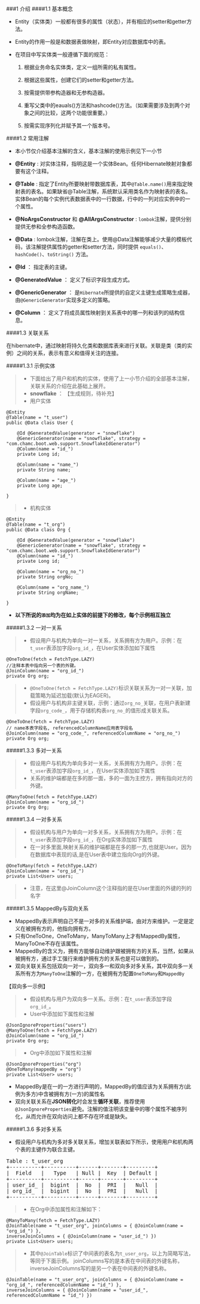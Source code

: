 ###1 介绍
####1.1 基本概念

- Entity（实体类）一般都有很多的属性（状态），并有相应的setter和getter方法。
- Entity的作用一般是和数据表做映射，即Entity对应数据库中的表。
- 在项目中写实体类一般遵循下面的规范：

	1. 根据业务命名实体类，定义一组所需的私有属性。
	
	2. 根据这些属性，创建它们的setter和getter方法。
	
	3. 按需提供带参构造器和无参构造器。
	
	4. 重写父类中的eauals()方法和hashcode()方法。（如果需要涉及到两个对象之间的比较，这两个功能很重要。）

	5. 按需实现序列化并赋予其一个版本号。

####1.2 常用注解

- 本小节仅介绍基本注解的含义，基本注解的使用示例见下一小节

- **@Entity** : 对实体注释，指明这是一个实体Bean。任何Hibernate映射对象都要有这个注释。

- **@Table** : 指定了Entity所要映射带数据库表，其中`@Table.name()`用来指定映射表的表名。如果缺省@Table注解，系统默认采用类名作为映射表的表名。实体Bean的每个实例代表数据表中的一行数据，行中的一列对应实例中的一个属性。

- **@NoArgsConstructor** 和 **@AllArgsConstructor** : `lombok`注解，提供分别提供无参和全参构造函数。

- **@Data** : lombok注解，注解在类上。使用@Data注解能够减少大量的模板代码，该注解提供属性的getter和setter方法，同时提供 `equals()`、`hashCode()`、`toString()` 方法。

- **@Id** ： 指定表的主键。

- **@GeneratedValue** ： 定义了标识字段生成方式。

- **@GenericGenerator** ： 是`Hibernate`所提供的自定义主键生成策略生成器，由`@GenericGenerator`实现多定义的策略。

- **@Column** ： 定义了将成员属性映射到关系表中的哪一列和该列的结构信息。


####1.3 关联关系

在hibernate中，通过映射将持久化类和数据库表来进行关联。关联是类（类的实例）之间的关系，表示有意义和值得关注的连接。

#####1.3.1 示例实体

> - 下面给出了用户和机构的实体，使用了上一小节介绍的全部基本注解，关联关系的介绍在此基础上展开。
> - **snowflake** ： 【生成规则，待补充】
> - 用户实体

	@Entity
	@Table(name = "t_user")
	public @Data class User {
	
		@Id @GeneratedValue(generator = "snowflake")
		@GenericGenerator(name = "snowflake", strategy = "com.chamc.boot.web.support.SnowflakeIdGenerator")
		@Column(name = "id_")
		private Long id;
		
		@Column(name = "name_")
		private String name;
		
		@Column(name = "age_")
		private Long age;
		
	}

> - 机构实体

	@Entity
	@Table(name = "t_org")
	public @Data class Org {
	
		@Id @GeneratedValue(generator = "snowflake")
		@GenericGenerator(name = "snowflake", strategy = "com.chamc.boot.web.support.SnowflakeIdGenerator")
		@Column(name = "id_")
		private Long id;
		
		@Column(name = "org_no_")
		private String orgNo;
		
		@Column(name = "org_name_")
		private String orgName;
		
	}

- **以下所说的`添加`均为在如上实体的前提下的修改，每个示例相互独立**

#####1.3.2 一对一关系

> - 假设用户与机构为单向一对一关系，关系拥有方为用户。示例：在`t_user`表添加字段`org_id_`，在User实体添加如下属性

	@OneToOne(fetch = FetchType.LAZY)
	//注释本表中指向另一个表的外键。
	@JoinColumn(name = "org_id_")
	private Org org;

> - `@OneToOne(fetch = FetchType.LAZY)`标识关联关系为一对一关联，加载策略为延迟加载(默认为EAGER)。                 
> - 假设用户与机构非主键关联，示例：通过`org_no_`关联，在用户表新建字段`org_code_`，用于存储机构表`org_no_`的值形成关联关系。

	@OneToOne(fetch = FetchType.LAZY)
	// name本表字段名, referencedColumnName应用表字段名
	@JoinColumn(name = "org_code_", referencedColumnName = "org_no_")
	private Org org;

#####1.3.3 多对一关系

> - 假设用户与机构为单向多对一关系，关系拥有方为用户。示例：在`t_user`表添加字段`org_id_`，在User实体添加如下属性
> - 关系的维护端都是在多的那一面，多的一面为主控方，拥有指向对方的外键。 

	@ManyToOne(fetch = FetchType.LAZY)
	@JoinColumn(name = "org_id_")
	private Org Org;

#####1.3.4 一对多关系

> - 假设机构与用户为单向一对多关系，关系拥有方为用户。示例：在`t_user`表添加字段`org_id_`，在Org实体添加如下属性
> - 在一对多里面,映射关系的维护端都是在多的那一方,也就是User。因为在数据库中表现的话,是在User表中建立指向Org的外键。

	@OneToMany(fetch = FetchType.LAZY)
	@JoinColumn(name = "org_id_")
	private List<User> users;

> - 注意，在这里@JoinColumn这个注释指的是在User里面的外键的列的名字

#####1.3.5 MappedBy与双向关系

- MappedBy表示声明自己不是一对多的关系维护端，由对方来维护。一定是定义在被拥有方的，他指向拥有方。
- 只有OneToOne，OneToMany，ManyToMany上才有MappedBy属性，ManyToOne不存在该属性。
- MappedBy的含义为，拥有方能够自动维护跟被拥有方的关系，当然，如果从被拥有方，通过手工强行来维护拥有方的关系也是可以做到的。
- 双向关联关系包括双向一对一，双向多一和双向多对多关系，其中双向多一关系所有方为`ManyToOne`注解的一方，在被拥有方配置`OneToMany`和`MappedBy`

【双向多一示例】
> - 假设机构与用户为双向多一关系。示例：在`t_user`表添加字段`org_id_`。
> - User中添加如下属性和注解

	@JsonIgnoreProperties("users")
	@ManyToOne(fetch = FetchType.LAZY)
	@JoinColumn(name = "org_id_")
	private Org org;

> - Org中添加如下属性和注解

	@JsonIgnoreProperties("org")
	@OneToMany(mappedBy = "org")
	private List<User> users;

- MappedBy是在一的一方进行声明的，MappedBy的值应该为关系拥有方(此例为多方)中含被拥有方(一方)的属性名
- 双向关联关系在**JSON转化**时会发生**循环关联**，推荐使用`@JsonIgnoreProperties`避免。注解的值注明该变量中的哪个属性不被序列化，从而允许在双向访问上都不存在环或是缺失。


#####1.3.6 多对多关系

- 假设用户与机构为多对多关联关系，增加关联表如下所示，使用用户和机构两个表的主键作为联合主键。

<pre>
Table : t_user_org
+----------+----------+------+-------+---------+
|  Field   |   Type   | Null |  Key  | Default |
+----------+----------+------+-------+---------+
| user_id_ |  bigint  |  No  |  PRI  |   Null  |
| org_id_  |  bigint  |  No  |  PRI  |   Null  |
+----------+----------+------+-------+---------+
</pre>
 
> - 在Org中添加属性和注解如下：

	@ManyToMany(fetch = FetchType.LAZY)
	@JoinTable(name = "t_user_org", joinColumns = { @JoinColumn(name = "org_id_") }, 
	inverseJoinColumns = { @JoinColumn(name = "user_id_") })
	private List<User> users;	

> - 其中`@JoinTable`标识了中间表的表名为`t_user_org`，以上为简略写法，等同于下面示例。
> joinColumns写的是本表在中间表的外键名称，inverseJoinColumns写的是另一个表在中间表的外键名称。

	@JoinTable(name = "t_user_org", joinColumns = { @JoinColumn(name = "org_id_", referencedColumnName = "id_") }, 
	inverseJoinColumns = { @JoinColumn(name = "user_id_", referencedColumnName = "id_") })